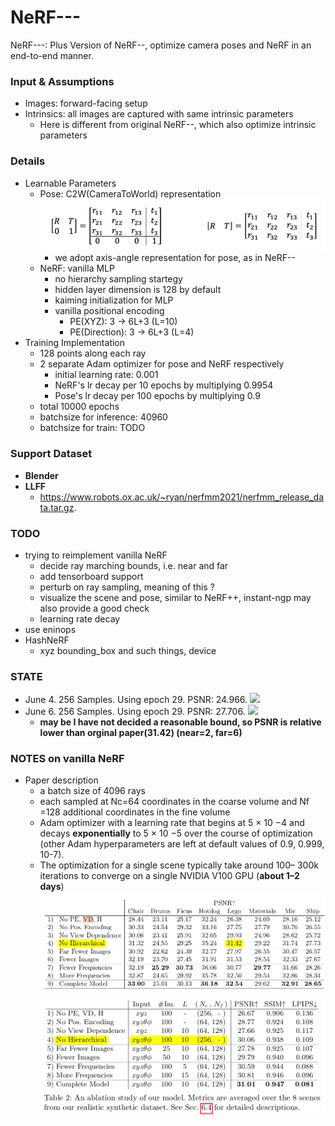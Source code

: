 # NeRF---
NeRF---: Plus Version of NeRF--, optimize camera poses and NeRF in an end-to-end manner.

### Input & Assumptions
* Images: forward-facing setup
* Intrinsics: all images are captured with same intrinsic parameters
    * Here is different from original NeRF--, which also optimize intrinsic parameters

### Details
* Learnable Parameters
    * Pose: C2W(CameraToWorld) representation![](readme_visuals/c2w_pose.png)
        * we adopt axis-angle representation for pose, as in NeRF--
    * NeRF: vanilla MLP
        * no hierarchy sampling startegy
        * hidden layer dimension is 128 by default
        * kaiming initialization for MLP
        * vanilla positional encoding
            * PE(XYZ): 3 -> 6L+3 (L=10)
            * PE(Direction): 3 -> 6L+3 (L=4)
* Training Implementation
    * 128 points along each ray
    * 2 separate Adam optimizer for pose and NeRF respectively
        * initial learning rate: 0.001
        * NeRF's lr decay per 10 epochs by multiplying 0.9954
        * Pose's lr decay per 100 epochs by multiplying 0.9
    * total 10000 epochs
    * batchsize for inference: 40960 
    * batchsize for train: TODO 

### Support Dataset
 * **Blender**
 * **LLFF** 
    * https://www.robots.ox.ac.uk/~ryan/nerfmm2021/nerfmm_release_data.tar.gz.

### TODO
 * trying to reimplement vanilla NeRF
    * decide ray marching bounds, i.e. near and far
    * add tensorboard support
    * perturb on ray sampling, meaning of this ?
    * visualize the scene and pose, similar to NeRF++, instant-ngp may also provide a good check
    * learning rate decay
 * use eninops
 * HashNeRF
    * xyz bounding_box and such things, device

### STATE
 * June 4. 256 Samples. Using epoch 29. PSNR: 24.966. ![](readme_visuals/hidden128.gif)
 * June 6. 256 Samples. Using epoch 29. PSNR: 27.706. ![](readme_visuals/hidden256.gif)
    * **may be I have not decided a reasonable bound, so PSNR is relative lower than orginal paper(31.42) (near=2, far=6)**

### NOTES on vanilla NeRF
 * Paper description
    * a batch size of 4096 rays
    * each sampled at Nc=64 coordinates in the coarse volume and Nf =128 additional coordinates in the fine volume
    * Adam optimizer with a learning rate that begins at 5 × 10 −4 and decays **exponentially** to 5 × 10 −5 over the course of optimization (other Adam hyperparameters are left at default values of 0.9, 0.999, 10-7).
    * The optimization for a single scene typically take around 100– 300k iterations to converge on a single NVIDIA V100 GPU (**about 1–2 days**)
    ![](readme_visuals/2023-06-06-12-19-53.png)
    ![](readme_visuals/2023-06-06-12-20-21.png)